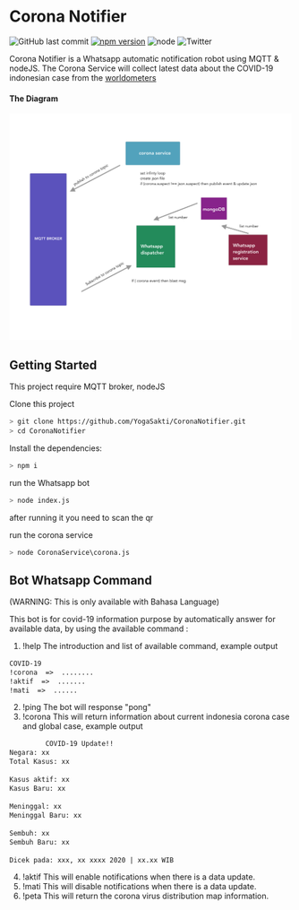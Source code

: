 # Corona Notifier 
![GitHub last commit](https://img.shields.io/github/last-commit/k1m0ch1/covid-19-api)
[![npm version](https://img.shields.io/npm/v/sulla-hotfix.svg?color=green)](https://www.npmjs.com/package/sulla-hotfix)
![node](https://img.shields.io/node/v/sulla-hotfix)
![Twitter](https://img.shields.io/twitter/follow/teman_bahagia?style=social)

Corona Notifier is a Whatsapp automatic notification robot using MQTT & nodeJS. The Corona Service will collect latest data about the COVID-19 indonesian case from the [worldometers](https://www.worldometers.info/coronavirus/)

#### The Diagram
![Diagram](Diagram.png)


## Getting Started

This project require MQTT broker, nodeJS

Clone this project

```bash
> git clone https://github.com/YogaSakti/CoronaNotifier.git
> cd CoronaNotifier

```

Install the dependencies:

```bash
> npm i
```

run the Whatsapp bot

```bash
> node index.js
```

after running it you need to scan the qr

run the corona service

```bash
> node CoronaService\corona.js
```

## Bot Whatsapp Command
(WARNING: This is only available with Bahasa Language)

This bot is for covid-19 information purpose by automatically answer for available data, by using the available command :
1. !help 
The introduction and list of available command, example output
```
COVID-19 
!corona  =>  ........
!aktif  =>  .......
!mati  =>  ......
```
2. !ping 
The bot will response "pong"
3. !corona 
This will return information about current indonesia corona case and global case, example output
```
         COVID-19 Update!!
Negara: xx
Total Kasus: xx

Kasus aktif: xx
Kasus Baru: xx

Meninggal: xx
Meninggal Baru: xx

Sembuh: xx
Sembuh Baru: xx

Dicek pada: xxx, xx xxxx 2020 | xx.xx WIB
```
4. !aktif 
This will enable notifications when there is a data update.
5. !mati 
This will disable notifications when there is a data update.
6. !peta 
This will return the corona virus distribution map information.

